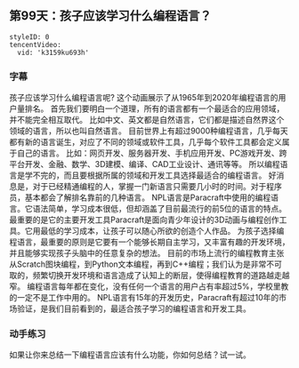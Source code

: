 ## 第99天：孩子应该学习什么编程语言？


```@TencentVideo
styleID: 0
tencentVideo:
  vid: 'k3159ku693h'

```

### 字幕

孩子应该学习什么编程语言呢?
这个动画展示了从1965年到2020年编程语言的用户量排名。 
首先我们要明白一个道理，所有的语言都有一个最适合的应用领域，并不能完全相互取代。 
比如中文、英文都是自然语言，它们都是描述自然界这个领域的语言，所以也叫自然语言。 
目前世界上有超过9000种编程语言，几乎每天都有新的语言诞生，对应了不同的领域或软件工具，几乎每个软件工具都会定义属于自己的语言。 
比如：网页开发、服务器开发、手机应用开发、PC游戏开发、跨平台开发、金融、数学、3D建模、编译、CAD工业设计、通讯等等。
所以编程语言是学不完的，而且要根据所属的领域和开发工具选择最适合的编程语言。
好消息是，对于已经精通编程的人，掌握一门新语言只需要几小时的时间。对于程序员，基本都会了解排名靠前的几种语言。
NPL语言是Paracraft中使用的编程语言。它语法简单，学习成本很低，但却涵盖了目前最流行的前5位的语言的特点。 
最重要的是它的主要开发工具Paracraft是面向青少年设计的3D动画与编程创作工具。它用最低的学习成本，让孩子可以随心所欲的创造个人作品。 
为孩子选择编程语言，最重要的原则是它要有一个能够长期自主学习，又丰富有趣的开发环境，并且能够实现孩子头脑中的任意复杂的想法。
目前的市场上流行的编程教育主张从Scratch图块编程，到Python文本编程，再到C++编程；我们认为是非常不可取的，频繁切换开发环境和语言造成了认知上的断层，使得编程教育的道路越走越窄。
编程语言每年都在变化，没有任何一个语言的用户占有率超过5%，学校里教的一定不是工作中用的。
NPL语言有15年的开发历史，Paracraft有超过10年的市场验证，是我们目前看到的，最适合孩子学习的编程语言和开发工具。 

### 动手练习
如果让你来总结一下编程语言应该有什么功能，你如何总结？试一试。